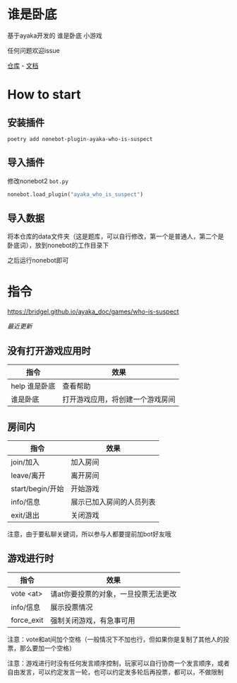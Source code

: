 # 谁是卧底

基于ayaka开发的 谁是卧底 小游戏

任何问题欢迎issue

[仓库](https://github.com/bridgeL/nonebot-plugin-ayaka-who-is-suspect) - 
[文档](https://bridgel.github.io/ayaka_doc/games/who-is-suspect)

# How to start

## 安装插件

`poetry add nonebot-plugin-ayaka-who-is-suspect`

## 导入插件

修改nonebot2  `bot.py` 

```python
nonebot.load_plugin("ayaka_who_is_suspect")
```

## 导入数据

将本仓库的data文件夹（这是题库，可以自行修改，第一个是普通人，第二个是卧底词），放到nonebot的工作目录下

之后运行nonebot即可

# 指令

https://bridgel.github.io/ayaka_doc/games/who-is-suspect

*最近更新*

## 没有打开游戏应用时

指令|效果
-|-
help 谁是卧底 | 查看帮助
谁是卧底 | 打开游戏应用，将创建一个游戏房间

## 房间内

指令|效果 
-|-
join/加入 | 加入房间
leave/离开 | 离开房间
start/begin/开始 | 开始游戏
info/信息 | 展示已加入房间的人员列表
exit/退出 | 关闭游戏 

注意，由于要私聊关键词，所以参与人都要提前加bot好友哦

## 游戏进行时

指令|效果 
-|-
vote \<at\> | 请at你要投票的对象，一旦投票无法更改
info/信息 | 展示投票情况
force_exit | 强制关闭游戏，有急事可用

注意：vote和at间加个空格（一般情况下不加也行，但如果你是复制了其他人的投票，那么要加一个空格）

注意：游戏进行时没有任何发言顺序控制，玩家可以自行协商一个发言顺序，或者自由发言，可以约定发言一轮，也可以约定发多轮后再投票，都可以，不做限制


